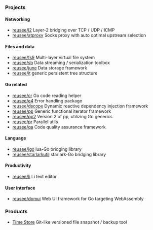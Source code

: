 ### Projects

#### Networking

* [reusee/l2](https://github.com/reusee/l2) Layer-2 bridging over TCP / UDP / ICMP
* [reusee/atproxy](https://github.com/reusee/atproxy) Socks proxy with auto optimal upstream selection

#### Files and data

* [reusee/fs9](https://github.com/reusee/fs9) Multi-layer virtual file system
* [reusee/sb](https://github.com/reusee/sb) Data streaming / serialization toolbox
* [reusee/june](https://github.com/reusee/june) Data storage framework
* [reusee/it](http://github.com/reusee/it) generic persistent tree structure

#### Go related

* [reusee/cr](https://github.com/reusee/cr) Go code reading helper
* [reusee/e4](https://github.com/reusee/e4) Error handling package
* [reusee/dscope](https://github.com/reusee/dscope) Dynamic reactive dependency injection framework
* [reusee/pp](https://github.com/reusee/pp) Generic functional iterator framework
* [reusee/pp2](https://github.com/reusee/pp2) Version 2 of pp, utilizing Go generics
* [reusee/pr](https://github.com/reusee/pr) Parallel utils
* [reusee/qa](https://github.com/reusee/qa) Code quality assurance framework

#### Language

* [reusee/lgo](https://github.com/reusee/lgo) lua-Go bridging library
* [reusee/starlarkutil](https://github.com/reusee/starlarkutil) starlark-Go bridging library

#### Productivity

* [reusee/li](https://github.com/reusee/li) Li text editor

#### User interface

* [reusee/domui](https://github.com/reusee/domui) Web UI framework for Go targeting WebAssembly

### Products

* [Time Store](https://www.microsoft.com/store/apps/9NDTWST8JTNL) Git-like versioned file snapshot / backup tool
